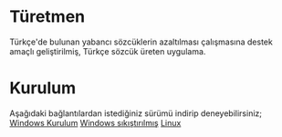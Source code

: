 # Türetmen
Türkçe'de bulunan yabancı sözcüklerin azaltılması çalışmasına destek amaçlı geliştirilmiş, Türkçe sözcük üreten uygulama.
# Kurulum
Aşağıdaki bağlantılardan istediğiniz sürümü indirip deneyebilirsiniz;
[Windows Kurulum](dist/turetmen-1.0-windows.exe)
[Windows sıkıştırılmış](dist/turetmen-1.0-windows.tar.gz)
[Linux](dist/turetmen-1.0-linux.AppImage)
